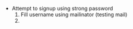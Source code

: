 - Attempt to signup using strong password
  1. Fill username using mailinator (testing mail)  
  2. 